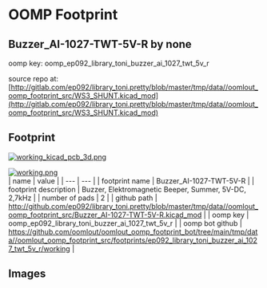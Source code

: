 # OOMP Footprint  
## Buzzer_AI-1027-TWT-5V-R  by none  
  
oomp key: oomp_ep092_library_toni_buzzer_ai_1027_twt_5v_r  
  
source repo at: [http://gitlab.com/ep092/library_toni.pretty/blob/master/tmp/data//oomlout_oomp_footprint_src/WS3_SHUNT.kicad_mod](http://gitlab.com/ep092/library_toni.pretty/blob/master/tmp/data//oomlout_oomp_footprint_src/WS3_SHUNT.kicad_mod)  
## Footprint  
  
[![working_kicad_pcb_3d.png](working_kicad_pcb_3d_600.png)](working_kicad_pcb_3d.png)  
  
[![working.png](working_600.png)](working.png)  
| name | value | 
| --- | --- | 
| footprint name | Buzzer_AI-1027-TWT-5V-R | 
| footprint description | Buzzer, Elektromagnetic Beeper, Summer, 5V-DC, 2,7kHz | 
| number of pads | 2 | 
| github path | http://github.com/ep092/library_toni.pretty/blob/master/tmp/data//oomlout_oomp_footprint_src/Buzzer_AI-1027-TWT-5V-R.kicad_mod | 
| oomp key | oomp_ep092_library_toni_buzzer_ai_1027_twt_5v_r | 
| oomp bot github | https://github.com/oomlout/oomlout_oomp_footprint_bot/tree/main/tmp/data//oomlout_oomp_footprint_src/footprints/ep092_library_toni_buzzer_ai_1027_twt_5v_r/working | 
## Images  
